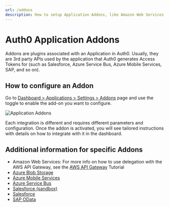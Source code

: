 ```yaml
---
url: /addons
description: How to setup Application Addons, like Amazon Web Services and Azure Blob Storage, with your Auth0 app.
---
```


# Auth0 Application Addons

Addons are plugins associated with an Application in Auth0. Usually, they are 3rd party APIs used by the application that Auth0 generates Access Tokens for (such as Salesforce, Azure Service Bus, Azure Mobile Services, SAP, and so on).

## How to configure an Addon

Go to [Dashboard > Applications > Settings > Addons](${manage_url}/#/applications/${account.clientId}/addons) page and use the toggle to enable the add-on you want to configure.

![Application Addons](/media/addons/manage-addons.png)

Each integration is different and requires different parameters and configuration. Once the addon is activated, you will see tailored instructions with details on how to integrate with it in the dashboard.

## Additional information for specific Addons

- Amazon Web Services: For more info on how to use delegation with the AWS API Gateway, see the [AWS API Gateway](/integrations/aws-api-gateway/delegation) Tutorial
- [Azure Blob Storage](/addons/azure-blob-storage)
- [Azure Mobile Services](/addons/azure-mobile-services)
- [Azure Service Bus](/addons/azure-sb)
- [Salesforce (sandbox)](/addons/salesforce-sandbox)
- [Salesforce](/addons/salesforce)
- [SAP OData](/addons/sap-odata)
